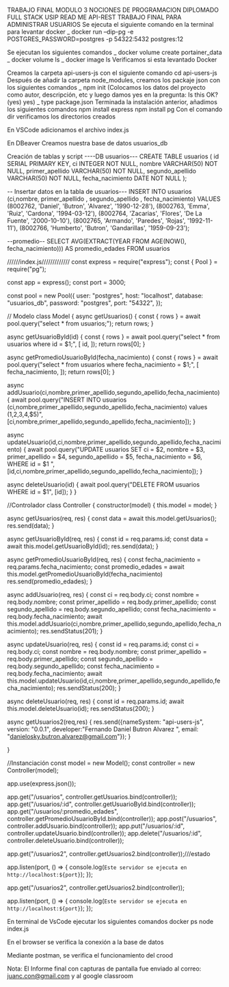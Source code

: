 TRABAJO FINAL MODULO 3 NOCIONES DE PROGRAMACION DIPLOMADO FULL STACK USIP
READ ME	API-REST  TRABAJO FINAL PARA ADMINISTRAR USUARIOS
Se ejecuta el siguiente comando en la terminal para levantar docker
_ docker run –dip-pg -e POSTGRES_PASSWORD=postgres -p 54322:5432 postgres:12

Se ejecutan los siguientes comandos 
_ docker volume create portainer_data
_ docker volume ls
_ docker image ls
Verificamos si esta levantado Docker
 
 
Creamos la carpeta api-users-js con el siguiente comando
cd api-users-js
Después de añadir la carpeta node_modules, creamos los packaje json con los siguientes comandos
_ npm init   (Colocamos los datos del proyecto como autor, descripción, etc y luego damos yes en la pregunta: Is this OK? (yes) yes)
_ type package.json
Terminada la instalación anterior, añadimos los siguientes comandos
npm install express
npm install pg
Con el comando dir verificamos los directorios creados 
 
En VSCode adicionamos el archivo index.js
 
En DBeaver Creamos nuestra base de datos usuarios_db
 
Creación de tablas y script
----DB usuarios---
CREATE TABLE usuarios (
    id SERIAL PRIMARY KEY,
    ci INTEGER NOT NULL,
    nombre VARCHAR(50) NOT NULL,
    primer_apellido VARCHAR(50) NOT NULL,
    segundo_apellido VARCHAR(50) NOT NULL,
    fecha_nacimiento DATE NOT NULL
);

-- Insertar datos en la tabla de usuarios---
INSERT INTO usuarios (ci,nombre, primer_apellido , segundo_apellido , fecha_nacimiento)
VALUES 
 (8002762, 'Daniel', 'Butron', 'Alvarez', '1990-12-28'),
 (8002763, 'Emma', 'Ruiz', 'Cardona', '1994-03-12'),
 (8002764, 'Zacarias', 'Flores', 'De La Fuente', '2000-10-10'),
 (8002765, 'Armando', 'Paredes', 'Rojas', '1992-11-11'),
 (8002766, 'Humberto', 'Butron', 'Gandarillas', '1959-09-23');


--promedio--
SELECT AVG(EXTRACT(YEAR FROM AGE(NOW(), 
fecha_nacimiento))) AS promedio_edades FROM usuarios

 
 
 
 

//////index.js/////////////
const express = require("express");
const { Pool } = require("pg");

const app = express();
const port = 3000;

const pool = new Pool({
  user: "postgres",
  host: "localhost",
  database: "usuarios_db",
  password: "postgres",
  port: "54322",
});

// Modelo
class Model {
  async getUsuarios() {
    const { rows } = await pool.query("select * from usuarios;");
    return rows;
  }

  async getUsuarioById(id) {
    const { rows } = await pool.query("select * from usuarios where id = $1;", [
      id,
    ]);
    return rows[0];
  }

  async getPromedioUsuarioById(fecha_nacimiento) {
    const { rows } = await pool.query("select * from usuarios where fecha_nacimiento = $1;", [
      fecha_nacimiento,
    ]);
    return rows[0];
  }



  async addUsuario(ci,nombre,primer_apellido,segundo_apellido,fecha_nacimiento) {
    await pool.query("INSERT INTO usuarios (ci,nombre,primer_apellido,segundo_apellido,fecha_nacimiento) values ($1,$2,$3,$4,$5)", [ci,nombre,primer_apellido,segundo_apellido,fecha_nacimiento]);
  }

  async updateUsuario(id,ci,nombre,primer_apellido,segundo_apellido,fecha_nacimiento) {
    await pool.query("UPDATE usuarios SET ci = $2, nombre = $3, primer_apellido = $4, segundo_apellido = $5, fecha_nacimiento = $6, WHERE id = $1 ", [id,ci,nombre,primer_apellido,segundo_apellido,fecha_nacimiento]);
  }

  async deleteUsuario(id) {
    await pool.query("DELETE FROM usuarios WHERE id = $1", [id]);
  }
}

//Controlador
class Controller {
  constructor(model) {
    this.model = model;
  }

  async getUsuarios(req, res) {
    const data = await this.model.getUsuarios();
    res.send(data);
  }

  async getUsuarioById(req, res) {
    const id = req.params.id;
    const data = await this.model.getUsuarioById(id);
    res.send(data);
  }

  async getPromedioUsuarioById(req, res) {
    const fecha_nacimiento = req.params.fecha_nacimiento;
    const promedio_edades = await this.model.getPromedioUsuarioById(fecha_nacimiento)
    res.send(promedio_edades);
  }


  async addUsuario(req, res) {
    const ci = req.body.ci;
    const nombre = req.body.nombre;
    const primer_apellido = req.body.primer_apellido;
    const segundo_apellido = req.body.segundo_apellido;
    const fecha_nacimiento = req.body.fecha_nacimiento;
    await this.model.addUsuario(ci,nombre,primer_apellido,segundo_apellido,fecha_nacimiento);
    res.sendStatus(201);
  }

  async updateUsuario(req, res) {
    const id = req.params.id;
    const ci = req.body.ci;
    const nombre = req.body.nombre;
    const primer_apellido = req.body.primer_apellido;
    const segundo_apellido = req.body.segundo_apellido;
    const fecha_nacimiento = req.body.fecha_nacimiento;
    await this.model.updateUsuario(id,ci,nombre,primer_apellido,segundo_apellido,fecha_nacimiento);
    res.sendStatus(200);
  }

  async deleteUsuario(req, res) {
    const id = req.params.id;
    await this.model.deleteUsuario(id);
    res.sendStatus(200);
  }

  async getUsuarios2(req,res) {
    res.send({nameSystem: "api-users-js", version: "0.0.1", developer:"Fernando Daniel Butron Alvarez ", email: "danielosky.butron.alvarez@gmail.com"});
  }


}


//Instanciación
const model = new Model();
const controller = new Controller(model);

app.use(express.json());

app.get("/usuarios", controller.getUsuarios.bind(controller));
app.get("/usuarios/:id", controller.getUsuarioById.bind(controller));
app.get("/usuarios/:promedio_edades", controller.getPromedioUsuarioById.bind(controller));
app.post("/usuarios", controller.addUsuario.bind(controller));
app.put("/usuarios/:id", controller.updateUsuario.bind(controller));
app.delete("/usuarios/:id", controller.deleteUsuario.bind(controller));


app.get("/usuarios2", controller.getUsuarios2.bind(controller));///estado


app.listen(port, () => {
  console.log(`Este servidor se ejecuta en http://localhost:${port}`);
});


app.get("/usuarios2", controller.getUsuarios2.bind(controller));


app.listen(port, () => {
  console.log(`Este servidor se ejecuta en http://localhost:${port}`);
});

En terminal de VsCode ejecutar los siguientes comandos
docker ps
node index.js
 
En el browser se verifica la conexión a la base de datos
 

Mediante postman, se verifica el funcionamiento del crood 

 Nota: El Informe final con capturas de pantalla fue enviado al correo: juanc.con@gmail.com y al google classroom
 
 
 
 
 
 
 

